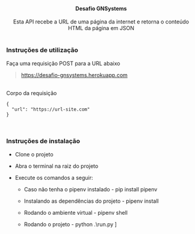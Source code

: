 <div align="center"><h4>Desafio GNSystems</h4></div>

<div align="center">Esta API recebe a URL de uma página da internet e retorna o conteúdo HTML da página em JSON</div>
<br>

<h3>Instruções de utilização</h3>

<div>Faça uma requisição POST para a URL abaixo</div>

> https://desafio-gnsystems.herokuapp.com

<br>
<div>Corpo da requisição</div>

```
{
  "url": "https://url-site.com"
}
```

<br>

<h3>Instruções de instalação</h3>

- Clone o projeto

- Abra o terminal na raiz do projeto

- Execute os comandos a seguir:
  
  - Caso não tenha o pipenv instalado - pip install pipenv
  
  - Instalando as dependências do projeto - pipenv install
  
  - Rodando o ambiente virtual - pipenv shell
  
  - Rodando o projeto - python .\run.py ]
